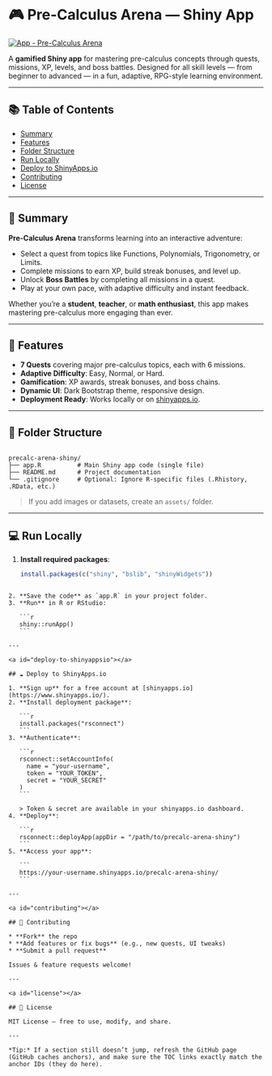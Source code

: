 # 🎮 Pre-Calculus Arena — Shiny App

[![App - Pre-Calculus Arena](https://img.shields.io/badge/App-Pre--Calculus%20Arena-blueviolet?style=for-the-badge&logo=R&logoColor=white&color=ff69b4)](https://www.shinyapps.io/)

A **gamified Shiny app** for mastering pre-calculus concepts through quests, missions, XP, levels, and boss battles. Designed for all skill levels — from beginner to advanced — in a fun, adaptive, RPG-style learning environment.

---

## 📚 Table of Contents
- [Summary](#summary)
- [Features](#features)
- [Folder Structure](#folder-structure)
- [Run Locally](#run-locally)
- [Deploy to ShinyApps.io](#deploy-to-shinyappsio)
- [Contributing](#contributing)
- [License](#license)

---

<a id="summary"></a>
## 📝 Summary
**Pre-Calculus Arena** transforms learning into an interactive adventure:
- Select a quest from topics like Functions, Polynomials, Trigonometry, or Limits.
- Complete missions to earn XP, build streak bonuses, and level up.
- Unlock **Boss Battles** by completing all missions in a quest.
- Play at your own pace, with adaptive difficulty and instant feedback.

Whether you’re a **student**, **teacher**, or **math enthusiast**, this app makes mastering pre-calculus more engaging than ever.

---

<a id="features"></a>
## 🚀 Features
- **7 Quests** covering major pre-calculus topics, each with 6 missions.
- **Adaptive Difficulty**: Easy, Normal, or Hard.
- **Gamification**: XP awards, streak bonuses, and boss chains.
- **Dynamic UI**: Dark Bootstrap theme, responsive design.
- **Deployment Ready**: Works locally or on [shinyapps.io](https://www.shinyapps.io/).

---

<a id="folder-structure"></a>
## 📂 Folder Structure
```

precalc-arena-shiny/
├── app.R          # Main Shiny app code (single file)
├── README.md      # Project documentation
└── .gitignore     # Optional: Ignore R-specific files (.Rhistory, .RData, etc.)

````
> If you add images or datasets, create an `assets/` folder.

---

<a id="run-locally"></a>
## 💻 Run Locally
1. **Install required packages**:
   ```r
   install.packages(c("shiny", "bslib", "shinyWidgets"))
````

2. **Save the code** as `app.R` in your project folder.
3. **Run** in R or RStudio:

   ```r
   shiny::runApp()
   ```

---

<a id="deploy-to-shinyappsio"></a>

## ☁️ Deploy to ShinyApps.io

1. **Sign up** for a free account at [shinyapps.io](https://www.shinyapps.io/).
2. **Install deployment package**:

   ```r
   install.packages("rsconnect")
   ```
3. **Authenticate**:

   ```r
   rsconnect::setAccountInfo(
     name = "your-username",
     token = "YOUR_TOKEN",
     secret = "YOUR_SECRET"
   )
   ```

   > Token & secret are available in your shinyapps.io dashboard.
4. **Deploy**:

   ```r
   rsconnect::deployApp(appDir = "/path/to/precalc-arena-shiny")
   ```
5. **Access your app**:

   ```
   https://your-username.shinyapps.io/precalc-arena-shiny/
   ```

---

<a id="contributing"></a>

## 🤝 Contributing

* **Fork** the repo
* **Add features or fix bugs** (e.g., new quests, UI tweaks)
* **Submit a pull request**

Issues & feature requests welcome!

---

<a id="license"></a>

## 📄 License

MIT License — free to use, modify, and share.

---

*Tip:* If a section still doesn’t jump, refresh the GitHub page (GitHub caches anchors), and make sure the TOC links exactly match the anchor IDs (they do here).

